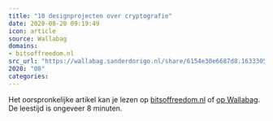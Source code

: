 ```yaml
---
title: "10 designprojecten over cryptografie"
date: 2020-08-20 09:19:49
icon: article
source: Wallabag
domains:
- bitsoffreedom.nl
src_url: "https://wallabag.sanderdorigo.nl/share/6154e30e6687d8.16333057"
2020: "08"
categories:
---
```

Het oorspronkelijke artikel kan je lezen op [bitsoffreedom.nl](https://www.bitsoffreedom.nl/2015/08/06/10-designprojecten-over-cryptografie/) of [op Wallabag](https://wallabag.sanderdorigo.nl/share/6154e30e6687d8.16333057). De leestijd is ongeveer 8 minuten.